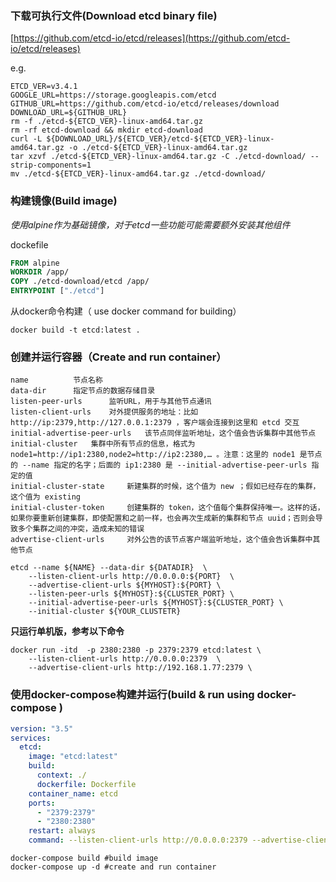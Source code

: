 ### 下载可执行文件(Download etcd binary file)

[https://github.com/etcd-io/etcd/releases](https://github.com/etcd-io/etcd/releases)

e.g.

```shell
ETCD_VER=v3.4.1
GOOGLE_URL=https://storage.googleapis.com/etcd
GITHUB_URL=https://github.com/etcd-io/etcd/releases/download
DOWNLOAD_URL=${GITHUB_URL}
rm -f ./etcd-${ETCD_VER}-linux-amd64.tar.gz
rm -rf etcd-download && mkdir etcd-download
curl -L ${DOWNLOAD_URL}/${ETCD_VER}/etcd-${ETCD_VER}-linux-amd64.tar.gz -o ./etcd-${ETCD_VER}-linux-amd64.tar.gz
tar xzvf ./etcd-${ETCD_VER}-linux-amd64.tar.gz -C ./etcd-download/ --strip-components=1
mv ./etcd-${ETCD_VER}-linux-amd64.tar.gz ./etcd-download/
```

### 构建镜像(Build image)

*使用alpine作为基础镜像，对于etcd一些功能可能需要额外安装其他组件*

dockefile

```dockerfile
FROM alpine
WORKDIR /app/
COPY ./etcd-download/etcd /app/
ENTRYPOINT ["./etcd"]
```

从docker命令构建（ use docker command for building）

```shell
docker build -t etcd:latest .
```

### 创建并运行容器（Create and run container）

```
name          节点名称
data-dir      指定节点的数据存储目录
listen-peer-urls      监听URL，用于与其他节点通讯
listen-client-urls    对外提供服务的地址：比如 http://ip:2379,http://127.0.0.1:2379 ，客户端会连接到这里和 etcd 交互
initial-advertise-peer-urls   该节点同伴监听地址，这个值会告诉集群中其他节点
initial-cluster   集群中所有节点的信息，格式为 node1=http://ip1:2380,node2=http://ip2:2380,… 。注意：这里的 node1 是节点的 --name 指定的名字；后面的 ip1:2380 是 --initial-advertise-peer-urls 指定的值
initial-cluster-state     新建集群的时候，这个值为 new ；假如已经存在的集群，这个值为 existing
initial-cluster-token     创建集群的 token，这个值每个集群保持唯一。这样的话，如果你要重新创建集群，即使配置和之前一样，也会再次生成新的集群和节点 uuid；否则会导致多个集群之间的冲突，造成未知的错误
advertise-client-urls     对外公告的该节点客户端监听地址，这个值会告诉集群中其他节点
```

```shell
etcd --name ${NAME} --data-dir ${DATADIR}  \
    --listen-client-urls http://0.0.0.0:${PORT}  \
    --advertise-client-urls ${MYHOST}:${PORT} \
    --listen-peer-urls ${MYHOST}:${CLUSTER_PORT} \
    --initial-advertise-peer-urls ${MYHOST}:${CLUSTER_PORT} \
    --initial-cluster ${YOUR_CLUSTETR}
```

**只运行单机版，参考以下命令**

```shell
docker run -itd  -p 2380:2380 -p 2379:2379 etcd:latest \
    --listen-client-urls http://0.0.0.0:2379  \
    --advertise-client-urls http://192.168.1.77:2379 \
```

### 使用docker-compose构建并运行(build & run using docker-compose )

```yaml
version: "3.5"
services:
  etcd:
    image: "etcd:latest"
    build:
      context: ./
      dockerfile: Dockerfile
    container_name: etcd
    ports:
      - "2379:2379"
      - "2380:2380"
    restart: always
    command: --listen-client-urls http://0.0.0.0:2379 --advertise-client-urls http://192.168.1.77:2379
```

```shell
docker-compose build #build image
docker-compose up -d #create and run container
```

